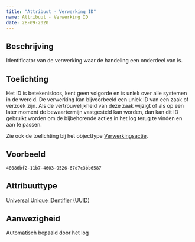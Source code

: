 ```yaml
---
title: "Attribuut - Verwerking ID"
name: Attribuut - Verwerking ID
date: 28-09-2020
---
```


## Beschrijving
Identificator van de verwerking waar de handeling een onderdeel van is.

## Toelichting
Het ID is betekenisloos, kent geen volgorde en is uniek over alle systemen in de wereld. De verwerking kan bijvoorbeeld een uniek ID van een zaak of verzoek zijn. Als de vertrouwelijkheid van deze zaak wijzigt of als op een later moment de bewaartermijn vastgesteld kan worden, dan kan dit ID gebruikt worden om de bijbehorende acties in het log terug te vinden en aan te passen.  

Zie ook de toelichting bij het objecttype [Verwerkingsactie](../objecttypen/Verwerkingsactie.md).

## Voorbeeld
`48086bf2-11b7-4603-9526-67d7c3bb6587`

## Attribuuttype
[Universal Unique IDentifier (UUID)](../attribuuttypen/UUID.md)

## Aanwezigheid
Automatisch bepaald door het log
